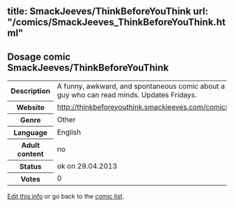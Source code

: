 title: SmackJeeves/ThinkBeforeYouThink
url: "/comics/SmackJeeves_ThinkBeforeYouThink.html"
---
Dosage comic SmackJeeves/ThinkBeforeYouThink
-----------------------------------------

<p id="msg"></p>
<script type="text/javascript">
if (window.location.search === '?edit_info_mail=sent_ok') {
  var elem = document.getElementById("msg");
  elem.innerHTML = 'Edited information sucessfully sent for review, which is usually done daily. Thanks!';
  elem.className = 'ok';
}
</script>
<table class="comicinfo">
<tr>
<th>Description</th><td>A funny, awkward, and spontaneous comic about a guy who can read minds. Updates Fridays.</td>
</tr>
<tr>
<th>Website</th><td><a href="http://thinkbeforeyouthink.smackjeeves.com/comics/">http://thinkbeforeyouthink.smackjeeves.com/comics/</a></td>
</tr>
<tr>
<th>Genre</th><td>Other</td>
</tr>
<tr>
<th>Language</th><td>English</td>
</tr>
<tr>
<th>Adult content</th><td>no</td>
</tr>
<tr>
<th>Status</th><td>ok on 29.04.2013</td>
</tr>
<tr>
<th>Votes</th><td>0</td>
</tr>
</table>

[Edit this info](SmackJeeves_ThinkBeforeYouThink_edit.html) or go back to the [comic list](../comic-index.html).
